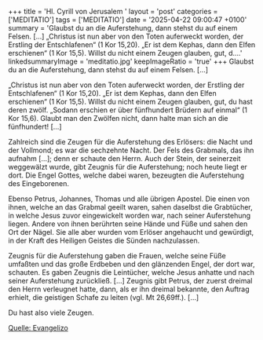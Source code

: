 +++
title = 'Hl. Cyrill von Jerusalem  '
layout = 'post'
categories = ['MEDITATIO']
tags = ['MEDITATIO']
date = '2025-04-22 09:00:47 +0100'
summary = 'Glaubst du an die Auferstehung, dann stehst du auf einem Felsen. […]  „Christus ist nun aber von den Toten auferweckt worden, der Erstling der Entschlafenen“ (1 Kor 15,20). „Er ist dem Kephas, dann den Elfen erschienen“ (1 Kor 15,5). Willst du nicht einem Zeugen glauben, gut, d....'
linkedsummaryImage = 'meditatio.jpg'
keepImageRatio = 'true'
+++
Glaubst du an die Auferstehung, dann stehst du auf einem Felsen. […]

„Christus ist nun aber von den Toten auferweckt worden, der Erstling der Entschlafenen“ (1 Kor 15,20). „Er ist dem Kephas, dann den Elfen erschienen“ (1 Kor 15,5). Willst du nicht einem Zeugen glauben, gut, du hast deren zwölf.<!--more--> „Sodann erschien er über fünfhundert Brüdern auf einmal“ (1 Kor 15,6). Glaubt man den Zwölfen nicht, dann halte man sich an die fünfhundert! […]

Zahlreich sind die Zeugen für die Auferstehung des Erlösers: die Nacht und der Vollmond; es war die sechzehnte Nacht. Der Fels des Grabmals, das ihn aufnahm […]; denn er schaute den Herrn. Auch der Stein, der seinerzeit weggewälzt wurde, gibt Zeugnis für die Auferstehung; noch heute liegt er dort. Die Engel Gottes, welche dabei waren, bezeugten die Auferstehung des Eingeborenen.

Ebenso Petrus, Johannes, Thomas und alle übrigen Apostel. Die einen von ihnen, welche an das Grabmal geeilt waren, sahen daselbst die Grabtücher, in welche Jesus zuvor eingewickelt worden war, nach seiner Auferstehung liegen. Andere von ihnen berührten seine Hände und Füße und sahen den Ort der Nägel. Sie alle aber wurden vom Erlöser angehaucht und gewürdigt, in der Kraft des Heiligen Geistes die Sünden nachzulassen.

Zeugnis für die Auferstehung gaben die Frauen, welche seine Füße umfaßten und das große Erdbeben und den glänzenden Engel, der dort war, schauten. Es gaben Zeugnis die Leintücher, welche Jesus anhatte und nach seiner Auferstehung zurückließ. […] Zeugnis gibt Petrus, der zuerst dreimal den Herrn verleugnet hatte, dann, als er ihn dreimal bekannte, den Auftrag erhielt, die geistigen Schafe zu leiten (vgl. Mt 26,69ff.). […]

Du hast also viele Zeugen.
             


[Quelle: Evangelizo](https://evangeliumtagfuertag.org/DE/gospel)
